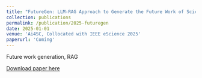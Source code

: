 ```yaml
---
title: "FutureGen: LLM-RAG Approach to Generate the Future Work of Scientific Article"
collection: publications
permalink: /publication/2025-futuregen
date: 2025-01-01
venue: 'Ai4SC, Collocated with IEEE eScience 2025'
paperurl: 'Coming'
---
```

Future work generation, RAG

[Download paper here](https://arxiv.org/pdf/2503.16561)
